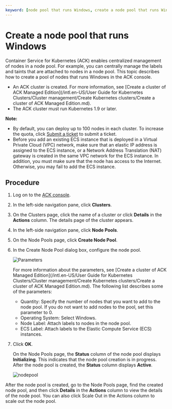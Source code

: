 ```yaml
---
keyword: [node pool that runs Windows, create a node pool that runs Windows]
---
```


# Create a node pool that runs Windows

Container Service for Kubernetes \(ACK\) enables centralized management of nodes in a node pool. For example, you can centrally manage the labels and taints that are attached to nodes in a node pool. This topic describes how to create a pool of nodes that runs Windows in the ACK console.

-   An ACK cluster is created. For more information, see [Create a cluster of ACK Managed Edition](/intl.en-US/User Guide for Kubernetes Clusters/Cluster management/Create Kubernetes clusters/Create a cluster of ACK Managed Edition.md).
-   The ACK cluster must run Kubernetes 1.9 or later.

**Note:**

-   By default, you can deploy up to 100 nodes in each cluster. To increase the quota, click [Submit a ticket](https://workorder-intl.console.aliyun.com/console.htm) to submit a ticket.
-   Before you add an existing ECS instance that is deployed in a Virtual Private Cloud \(VPC\) network, make sure that an elastic IP address is assigned to the ECS instance, or a Network Address Translation \(NAT\) gateway is created in the same VPC network for the ECS instance. In addition, you must make sure that the node has access to the Internet. Otherwise, you may fail to add the ECS instance.

## Procedure

1.  Log on to the [ACK console](https://cs.console.aliyun.com).

2.  In the left-side navigation pane, click **Clusters**.

3.  On the Clusters page, click the name of a cluster or click **Details** in the **Actions** column. The details page of the cluster appears.

4.  In the left-side navigation pane, click **Node Pools**.

5.  On the Node Pools page, click **Create Node Pool**.

6.  In the Create Node Pool dialog box, configure the node pool.

    ![Parameters](https://static-aliyun-doc.oss-cn-hangzhou.aliyuncs.com/assets/img/en-US/5365359951/p95988.png)

    For more information about the parameters, see [Create a cluster of ACK Managed Edition](/intl.en-US/User Guide for Kubernetes Clusters/Cluster management/Create Kubernetes clusters/Create a cluster of ACK Managed Edition.md). The following list describes some of the parameters:

    -   Quantity: Specify the number of nodes that you want to add to the node pool. If you do not want to add nodes to the pool, set this parameter to 0.
    -   Operating System: Select Windows.
    -   Node Label: Attach labels to nodes in the node pool.
    -   ECS Label: Attach labels to the Elastic Compute Service \(ECS\) instances.
7.  Click **OK**.

    On the Node Pools page, the **Status** column of the node pool displays **Initializing**. This indicates that the node pool creation is in progress. After the node pool is created, the **Status** column displays **Active**.

    ![nodepool](https://static-aliyun-doc.oss-cn-hangzhou.aliyuncs.com/assets/img/en-US/5365359951/p95881.png)


After the node pool is created, go to the Node Pools page, find the created node pool, and then click **Details** in the **Actions** column to view the details of the node pool. You can also click Scale Out in the Actions column to scale out the node pool.

